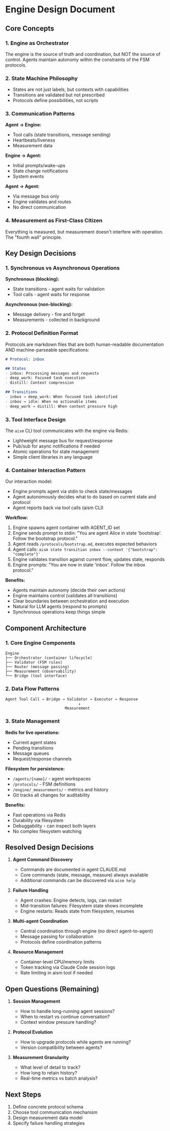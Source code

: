 # Engine Design Document

## Core Concepts

### 1. Engine as Orchestrator
The engine is the source of truth and coordination, but NOT the source of control. Agents maintain autonomy within the constraints of the FSM protocols.

### 2. State Machine Philosophy
- States are not just labels, but contexts with capabilities
- Transitions are validated but not prescribed
- Protocols define possibilities, not scripts

### 3. Communication Patterns

**Agent → Engine:**
- Tool calls (state transitions, message sending)
- Heartbeats/liveness
- Measurement data

**Engine → Agent:**
- Initial prompts/wake-ups
- State change notifications
- System events

**Agent → Agent:**
- Via message bus only
- Engine validates and routes
- No direct communication

### 4. Measurement as First-Class Citizen
Everything is measured, but measurement doesn't interfere with operation. The "fourth wall" principle.

## Key Design Decisions

### 1. Synchronous vs Asynchronous Operations

**Synchronous (blocking):**
- State transitions - agent waits for validation
- Tool calls - agent waits for response

**Asynchronous (non-blocking):**
- Message delivery - fire and forget
- Measurements - collected in background

### 2. Protocol Definition Format

Protocols are markdown files that are both human-readable documentation AND machine-parseable specifications:

```markdown
# Protocol: inbox

## States
- inbox: Processing messages and requests
- deep_work: Focused task execution  
- distill: Context compression

## Transitions
- inbox → deep_work: When focused task identified
- inbox → idle: When no actionable items
- deep_work → distill: When context pressure high
```

### 3. Tool Interface Design

The `aism` CLI tool communicates with the engine via Redis:
- Lightweight message bus for request/response
- Pub/sub for async notifications if needed
- Atomic operations for state management
- Simple client libraries in any language

### 4. Container Interaction Pattern

Our interaction model:
- Engine prompts agent via stdin to check state/messages
- Agent autonomously decides what to do based on current state and protocol
- Agent reports back via tool calls (aism CLI)

**Workflow:**
1. Engine spawns agent container with AGENT_ID set
2. Engine sends prompt to stdin: "You are agent Alice in state 'bootstrap'. Follow the bootstrap protocol."
3. Agent reads `/protocols/bootstrap.md`, executes expected behaviors
4. Agent calls: `aism state transition inbox --context '{"bootstrap": "complete"}'`
5. Engine validates transition against current flow, updates state, responds
6. Engine prompts: "You are now in state 'inbox'. Follow the inbox protocol."

**Benefits:**
- Agents maintain autonomy (decide their own actions)
- Engine maintains control (validates all transitions)
- Clear boundaries between orchestration and execution
- Natural for LLM agents (respond to prompts)
- Synchronous operations keep things simple

## Component Architecture

### 1. Core Engine Components

```
Engine
├── Orchestrator (container lifecycle)
├── Validator (FSM rules)
├── Router (message passing)
├── Measurement (observability)
└── Bridge (tool interface)
```

### 2. Data Flow Patterns

```
Agent Tool Call → Bridge → Validator → Executor → Response
                                ↓
                          Measurement
```

### 3. State Management

**Redis for live operations:**
- Current agent states
- Pending transitions
- Message queues
- Request/response channels

**Filesystem for persistence:**
- `/agents/{name}/` - agent workspaces
- `/protocols/` - FSM definitions
- `/engine/_measurements/` - metrics and history
- Git tracks all changes for auditability

**Benefits:**
- Fast operations via Redis
- Durability via filesystem
- Debuggability - can inspect both layers
- No complex filesystem watching

## Resolved Design Decisions

1. **Agent Command Discovery**
   - Commands are documented in agent CLAUDE.md
   - Core commands (state, message, measure) always available
   - Additional commands can be discovered via `aism help`

2. **Failure Handling**
   - Agent crashes: Engine detects, logs, can restart
   - Mid-transition failures: Filesystem state shows incomplete
   - Engine restarts: Reads state from filesystem, resumes

3. **Multi-agent Coordination**
   - Central coordination through engine (no direct agent-to-agent)
   - Message passing for collaboration
   - Protocols define coordination patterns

4. **Resource Management**
   - Container-level CPU/memory limits
   - Token tracking via Claude Code session logs
   - Rate limiting in aism tool if needed

## Open Questions (Remaining)

1. **Session Management**
   - How to handle long-running agent sessions?
   - When to restart vs continue conversation?
   - Context window pressure handling?

2. **Protocol Evolution**
   - How to upgrade protocols while agents are running?
   - Version compatibility between agents?

3. **Measurement Granularity**
   - What level of detail to track?
   - How long to retain history?
   - Real-time metrics vs batch analysis?

## Next Steps

1. Define concrete protocol schema
2. Choose tool communication mechanism
3. Design measurement data model
4. Specify failure handling strategies